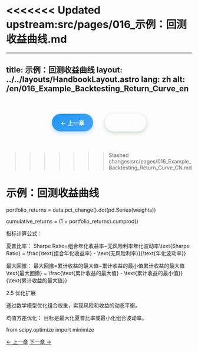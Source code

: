 <<<<<<< Updated upstream:src/pages/016_示例：回测收益曲线.md
=======
---
title: 示例：回测收益曲线
layout: ../../layouts/HandbookLayout.astro
lang: zh
alt: /en/016_Example_Backtesting_Return_Curve_en
---

<div class="page-nav">
  <a href="/015_Example_Building_Equal_Weighted_Portfolio_CN">← 上一章</a>
  <a href="/017_Using_scipy_optimize_for_Optimization_CN">下一章 →</a>
</div>

>>>>>>> Stashed changes:src/pages/016_Example_Backtesting_Return_Curve_CN.md
# 示例：回测收益曲线

portfolio_returns = data.pct_change().dot(pd.Series(weights))

cumulative_returns = (1 + portfolio_returns).cumprod()

指标计算公式：

夏普比率： Sharpe Ratio=组合年化收益率−无风险利率年化波动率\text{Sharpe Ratio} = \frac{\text{组合年化收益率} - \text{无风险利率}}{\text{年化波动率}}

最大回撤： 最大回撤=累计收益的最大值−累计收益的最小值累计收益的最大值\text{最大回撤} = \frac{\text{累计收益的最大值} - \text{累计收益的最小值}}{\text{累计收益的最大值}}

2.5 优化扩展

通过数学模型优化组合权重，实现风险和收益的动态平衡。

均值方差优化： 目标是最大化夏普比率或最小化组合波动率。

from scipy.optimize import minimize

<!-- 图表占位：[示例：回测收益曲线] -->

<div class="nav-links">
  <a href="/015_Example_Building_Equal_Weighted_Portfolio_CN">← 上一章</a>
  <a href="/017_Using_scipy_optimize_for_Optimization_CN">下一章 →</a>
</div>

<style>
  
  
  /* 页面导航样式 - 与底部导航一致 */
  .page-nav {
    display: flex;
    justify-content: center;
    align-items: center;
    gap: 2rem;
    padding: 1.5rem 0;
    margin: 2rem 0;
    border-top: 1px solid var(--border-color);
    border-bottom: 1px solid var(--border-color);
  }

  .page-nav a {
    display: inline-flex;
    align-items: center;
    padding: 0.8rem 1.5rem;
    background: linear-gradient(135deg, var(--primary-color) 0%, var(--primary-light) 100%);
    color: white;
    text-decoration: none;
    border-radius: 25px;
    font-size: 0.95rem;
    font-weight: 600;
    transition: all 0.3s ease;
    box-shadow: 0 4px 12px rgba(56, 142, 60, 0.3);
  }

  .page-nav a:hover {
    background: linear-gradient(135deg, var(--primary-light) 0%, #81C784 100%);
    transform: translateY(-2px);
    box-shadow: 0 6px 20px rgba(56, 142, 60, 0.4);
  }

  .page-nav a:first-child {
    background: linear-gradient(135deg, #2196f3 0%, #42a5f5 100%);
    box-shadow: 0 4px 12px rgba(33, 150, 243, 0.3);
  }

  .page-nav a:first-child:hover {
    background: linear-gradient(135deg, #42a5f5 0%, #64b5f6 100%);
    box-shadow: 0 6px 20px rgba(33, 150, 243, 0.4);
  }

  .page-nav a:last-child {
    background: linear-gradient(135deg, var(--primary-color) 0%, var(--primary-light) 100%);
    box-shadow: 0 4px 12px rgba(56, 142, 60, 0.3);
  }

  .page-nav a:last-child:hover {
    background: linear-gradient(135deg, var(--primary-light) 0%, #81C784 100%);
    box-shadow: 0 6px 20px rgba(56, 142, 60, 0.4);
  }

  /* 暗色模式适配 */
  [data-theme="dark"] .page-nav a:first-child {
    background: linear-gradient(135deg, #1976d2 0%, #1e88e5 100%);
  }

  [data-theme="dark"] .page-nav a:first-child:hover {
    background: linear-gradient(135deg, #1e88e5 0%, #2196f3 100%);
  }

  /* 响应式设计 */
  @media (max-width: 768px) {
    .page-nav {
      flex-direction: column;
      gap: 1rem;
    }

    .page-nav a {
      font-size: 0.9rem;
      padding: 0.7rem 1.2rem;
    }
  }
</style>
